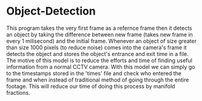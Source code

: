 # Object-Detection
This program takes the very first frame as a refernce frame then it detects an object by taking the difference between new frame (takes new frame in every 1 milisecond) and the initial frame. 
Whenever an object of size greater than size 1000 pixels (to reduce noise) comes into the camera's frame it detects the object and stores the object's entrance and exit time in a file.
The motive of this model is to reduce the efforts and time of finding useful information from a normal CCTV camera.
With this model we can simply go to the timestamps stored in the 'times' file and check who entered the frame and when instead of traditional method of going through the entire footage. 
This will reduce our time of doing this process by manifold fractions.
